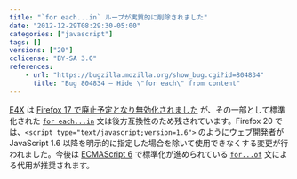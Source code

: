 ```yaml
---
title: "`for each...in` ループが実質的に削除されました"
date: "2012-12-29T08:29:30-05:00"
categories: ["javascript"]
tags: []
versions: ["20"]
cclicense: "BY-SA 3.0"
references:
    - url: "https://bugzilla.mozilla.org/show_bug.cgi?id=804834"
      title: "Bug 804834 – Hide \"for each\" from content"
---
```

[E4X](https://developer.mozilla.org/ja/docs/E4X) は [Firefox 17 で廃止予定となり無効化されました](https://www.fxsitecompat.com/ja/docs/2012/e4x-has-been-disabled/) が、その一部として標準化された [`for each...in`](https://developer.mozilla.org/ja/docs/JavaScript/Reference/Statements/for_each...in) 文は後方互換性のため残されています。Firefox 20 では、`<script type="text/javascript;version=1.6">` のようにウェブ開発者が JavaScript 1.6 以降を明示的に指定した場合を除いて使用できなくする変更が行われました。今後は [ECMAScript 6](https://developer.mozilla.org/ja/docs/JavaScript/ECMAScript_6_support_in_Mozilla) で標準化が進められている [`for...of`](https://developer.mozilla.org/ja/docs/JavaScript/Reference/Statements/for...of) 文による代用が推奨されます。
